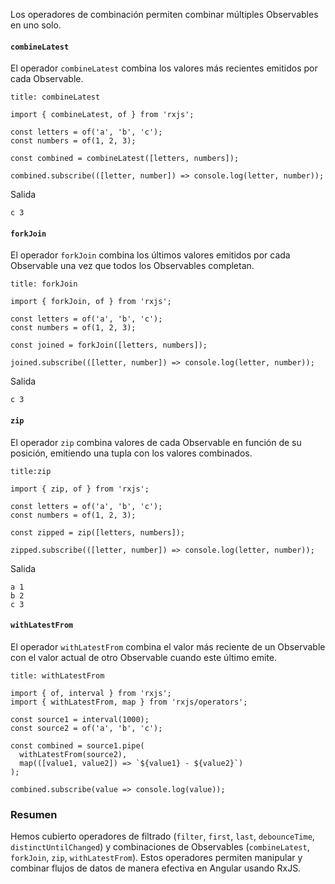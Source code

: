 Los operadores de combinación permiten combinar múltiples Observables en uno solo.

#### `combineLatest`

El operador `combineLatest` combina los valores más recientes emitidos por cada Observable.

```ad-info
title: combineLatest
```
```
import { combineLatest, of } from 'rxjs';

const letters = of('a', 'b', 'c');
const numbers = of(1, 2, 3);

const combined = combineLatest([letters, numbers]);

combined.subscribe(([letter, number]) => console.log(letter, number));
```

Salida

```
c 3
```

#### `forkJoin`

El operador `forkJoin` combina los últimos valores emitidos por cada Observable una vez que todos los Observables completan.

```ad-info
title: forkJoin
```
```
import { forkJoin, of } from 'rxjs';

const letters = of('a', 'b', 'c');
const numbers = of(1, 2, 3);

const joined = forkJoin([letters, numbers]);

joined.subscribe(([letter, number]) => console.log(letter, number));
```

Salida

```
c 3
```

#### `zip`

El operador `zip` combina valores de cada Observable en función de su posición, emitiendo una tupla con los valores combinados.

```ad-info
title:zip
```
```
import { zip, of } from 'rxjs';

const letters = of('a', 'b', 'c');
const numbers = of(1, 2, 3);

const zipped = zip([letters, numbers]);

zipped.subscribe(([letter, number]) => console.log(letter, number));
```

Salida

```
a 1
b 2
c 3
```

#### `withLatestFrom`

El operador `withLatestFrom` combina el valor más reciente de un Observable con el valor actual de otro Observable cuando este último emite.

```ad-info
title: withLatestFrom
```
```
import { of, interval } from 'rxjs';
import { withLatestFrom, map } from 'rxjs/operators';

const source1 = interval(1000);
const source2 = of('a', 'b', 'c');

const combined = source1.pipe(
  withLatestFrom(source2),
  map(([value1, value2]) => `${value1} - ${value2}`)
);

combined.subscribe(value => console.log(value));
```

### Resumen

Hemos cubierto operadores de filtrado (`filter`, `first`, `last`, `debounceTime`, `distinctUntilChanged`) y combinaciones de Observables (`combineLatest`, `forkJoin`, `zip`, `withLatestFrom`). Estos operadores permiten manipular y combinar flujos de datos de manera efectiva en Angular usando RxJS.